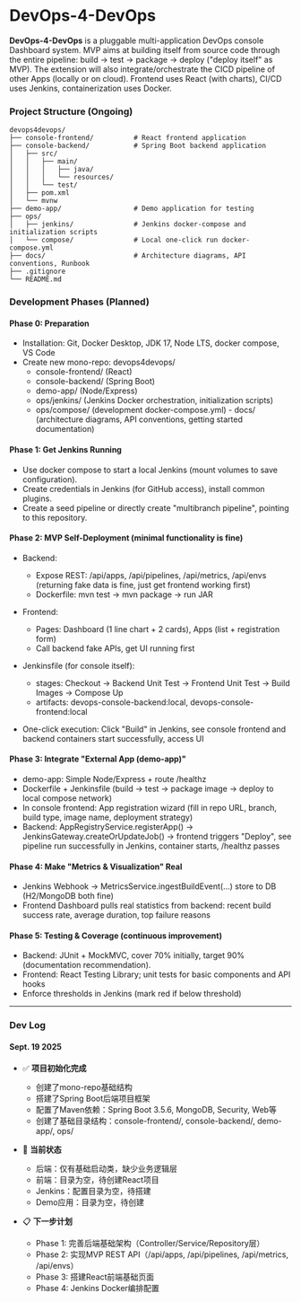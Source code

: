 # DevOps-4-DevOps

**DevOps-4-DevOps** is a pluggable multi-application DevOps console Dashboard system. MVP aims at building itself from source code through the entire pipeline: build → test → package → deploy ("deploy itself" as MVP). The extension will also integrate/orchestrate the CICD pipeline of other Apps (locally or on cloud). Frontend uses React (with charts), CI/CD uses Jenkins, containerization uses Docker.

### Project Structure (Ongoing)

```
devops4devops/
├── console-frontend/          # React frontend application
├── console-backend/           # Spring Boot backend application
│   ├── src/
│   │   ├── main/
│   │   │   ├── java/
│   │   │   └── resources/
│   │   └── test/
│   ├── pom.xml
│   └── mvnw
├── demo-app/                  # Demo application for testing
├── ops/
│   ├── jenkins/               # Jenkins docker-compose and initialization scripts
│   └── compose/               # Local one-click run docker-compose.yml
├── docs/                      # Architecture diagrams, API conventions, Runbook
├── .gitignore
└── README.md
  ```

### Development Phases (Planned) 

#### Phase 0: Preparation

- Installation: Git, Docker Desktop, JDK 17, Node LTS, docker compose, VS Code
- Create new mono-repo: devops4devops/
    - console-frontend/ (React)
    - console-backend/ (Spring Boot)
    - demo-app/ (Node/Express)
    - ops/jenkins/ (Jenkins Docker orchestration, initialization scripts)
    - ops/compose/ (development docker-compose.yml) - docs/ (architecture diagrams, API conventions, getting started documentation)


#### Phase 1: Get Jenkins Running

- Use docker compose to start a local Jenkins (mount volumes to save configuration).
- Create credentials in Jenkins (for GitHub access), install common plugins.
- Create a seed pipeline or directly create "multibranch pipeline", pointing to this repository.

#### Phase 2: MVP Self-Deployment (minimal functionality is fine)

- Backend:
    - Expose REST: /api/apps, /api/pipelines, /api/metrics, /api/envs (returning fake data is fine, just get frontend working first)
    - Dockerfile: mvn test → mvn package → run JAR

- Frontend:
    - Pages: Dashboard (1 line chart + 2 cards), Apps (list + registration form)
    - Call backend fake APIs, get UI running first

- Jenkinsfile (for console itself):
    - stages: Checkout → Backend Unit Test → Frontend Unit Test → Build Images → Compose Up
    - artifacts: devops-console-backend:local, devops-console-frontend:local

- One-click execution: Click "Build" in Jenkins, see console frontend and backend containers start successfully, access UI

#### Phase 3: Integrate "External App (demo-app)"

- demo-app: Simple Node/Express + route /healthz
- Dockerfile + Jenkinsfile (build → test → package image → deploy to local compose network)
- In console frontend: App registration wizard (fill in repo URL, branch, build type, image name, deployment strategy)
- Backend: AppRegistryService.registerApp() → JenkinsGateway.createOrUpdateJob() → frontend triggers "Deploy", see pipeline run successfully in Jenkins, container starts, /healthz passes

#### Phase 4: Make "Metrics & Visualization" Real

- Jenkins Webhook → MetricsService.ingestBuildEvent(...) store to DB (H2/MongoDB both fine)
- Frontend Dashboard pulls real statistics from backend: recent build success rate, average duration, top failure reasons

#### Phase 5: Testing & Coverage (continuous improvement)

- Backend: JUnit + MockMVC, cover 70% initially, target 90% (documentation recommendation).
- Frontend: React Testing Library; unit tests for basic components and API hooks
- Enforce thresholds in Jenkins (mark red if below threshold)


---
### Dev Log
#### Sept. 19 2025
- ✅ **项目初始化完成**
  - 创建了mono-repo基础结构
  - 搭建了Spring Boot后端项目框架
  - 配置了Maven依赖：Spring Boot 3.5.6, MongoDB, Security, Web等
  - 创建了基础目录结构：console-frontend/, console-backend/, demo-app/, ops/

- 🔄 **当前状态**
  - 后端：仅有基础启动类，缺少业务逻辑层
  - 前端：目录为空，待创建React项目
  - Jenkins：配置目录为空，待搭建
  - Demo应用：目录为空，待创建

- 📋 **下一步计划**
  - Phase 1: 完善后端基础架构（Controller/Service/Repository层）
  - Phase 2: 实现MVP REST API（/api/apps, /api/pipelines, /api/metrics, /api/envs）
  - Phase 3: 搭建React前端基础页面
  - Phase 4: Jenkins Docker编排配置